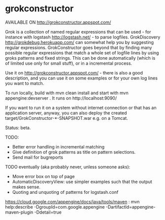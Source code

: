 grokconstructor
================

AVAILABLE ON http://grokconstructor.appspot.com/

Grok is a collection of named regular expressions that can be used - for instance with logstash http://logstash.net/ -
to parse logfiles. GrokDiscovery http://grokdebug.herokuapp.com/ can somewhat help you by suggesting regular
expressions. GrokConstructor goes beyond that by finding many possible regular expressions
that match a whole set of logfile lines by using groks patterns and fixed strings. This can be done automatically
(which is of limited use only for small stuff), or in a incremental process.

Use it on http://grokconstructor.appspot.com/ - there is also a good description, and you can use it on
some examples or for your own log lines you want to match.

To run locally, build with
mvn clean install
and start with
mvn appengine:devserver
. It runs on http://localhost:9090/

If you want to run it on a system without internet connection or that has an application server, anyway,
you can also deploy the created target/GrokConstructor-*-SNAPSHOT.war e.g. on a Tomcat.

Status: beta.

TODO:
- Better error handling in incremental matching
- Give definition of grok patterns as title on pattern selections.
- Send mail for bugreports

TODO eventually (aka probably never, unless someone asks):
- Move error box on top of page
- AutomaticDiscoveryView: use simpler examples such that the output makes sense.
- Quoting and unquoting of patterns for logstash.conf

https://cloud.google.com/appengine/docs/java/tools/maven :
mvn help:describe -DgroupId=com.google.appengine -DartifactId=appengine-maven-plugin -Ddetail=true

